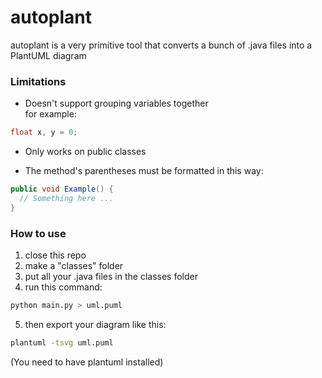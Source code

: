 # autoplant

autoplant is a very primitive tool that converts a bunch of .java files into a PlantUML diagram

### Limitations

- Doesn't support grouping variables together  
  for example:

```java
float x, y = 0;
```

- Only works on public classes

- The method's parentheses must be formatted in this way:

```java
public void Example() {
  // Something here ...
}
```

### How to use

1. close this repo
2. make a "classes" folder
3. put all your .java files in the classes folder
4. run this command:

```bash
python main.py > uml.puml
```

5. then export your diagram like this:

```bash
plantuml -tsvg uml.puml
```

(You need to have plantuml installed)
